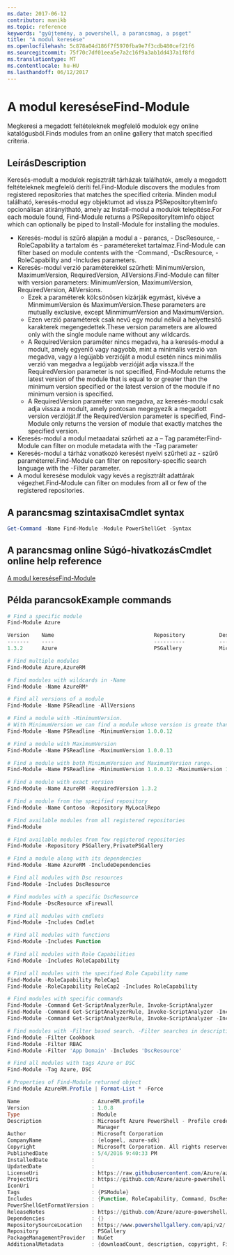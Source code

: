 ```yaml
---
ms.date: 2017-06-12
contributor: manikb
ms.topic: reference
keywords: "gyűjtemény, a powershell, a parancsmag, a psget"
title: "A modul keresése"
ms.openlocfilehash: 5c878a04d186f7f5970fba9e7f3cdb480cef21f6
ms.sourcegitcommit: 75f70c7df01eea5e7a2c16f9a3ab1dd437a1f8fd
ms.translationtype: MT
ms.contentlocale: hu-HU
ms.lasthandoff: 06/12/2017
---
```

# <a name="find-module"></a><span data-ttu-id="265d2-103">A modul keresése</span><span class="sxs-lookup"><span data-stu-id="265d2-103">Find-Module</span></span>
<span data-ttu-id="265d2-104">Megkeresi a megadott feltételeknek megfelelő modulok egy online katalógusból.</span><span class="sxs-lookup"><span data-stu-id="265d2-104">Finds modules from an online gallery that match specified criteria.</span></span>

## <a name="description"></a><span data-ttu-id="265d2-105">Leírás</span><span class="sxs-lookup"><span data-stu-id="265d2-105">Description</span></span>
<span data-ttu-id="265d2-106">Keresés-modult a modulok regisztrált tárházak találhatók, amely a megadott feltételeknek megfelelő deríti fel.</span><span class="sxs-lookup"><span data-stu-id="265d2-106">Find-Module discovers the modules from registered repositories that matches the specified criteria.</span></span>
<span data-ttu-id="265d2-107">Minden modul található, keresés-modul egy objektumot ad vissza PSRepositoryItemInfo opcionálisan átirányítható, amely az Install-modul a modulok telepítése.</span><span class="sxs-lookup"><span data-stu-id="265d2-107">For each module found, Find-Module returns a PSRepositoryItemInfo object which can optionally be piped to Install-Module for installing the modules.</span></span>

- <span data-ttu-id="265d2-108">Keresés-modul is szűrő alapján a modul a - parancs, - DscResource, - RoleCapability a tartalom és - paramétereket tartalmaz.</span><span class="sxs-lookup"><span data-stu-id="265d2-108">Find-Module can filter based on module contents with the -Command, -DscResource, -RoleCapability and -Includes parameters.</span></span>
- <span data-ttu-id="265d2-109">Keresés-modul verzió paraméterekkel szűrheti: MinimumVersion, MaximumVersion, RequiredVersion, AllVersions.</span><span class="sxs-lookup"><span data-stu-id="265d2-109">Find-Module can filter with version parameters: MinimumVersion, MaximumVersion, RequiredVersion, AllVersions.</span></span>
  - <span data-ttu-id="265d2-110">Ezek a paraméterek kölcsönösen kizárják egymást, kivéve a MinmimumVersion és MaximumVersion.</span><span class="sxs-lookup"><span data-stu-id="265d2-110">These parameters are mutually exclusive, except MinmimumVersion and MaximumVersion.</span></span>
  - <span data-ttu-id="265d2-111">Ezen verzió paraméterek csak nevű egy modul nélkül a helyettesítő karakterek megengedettek.</span><span class="sxs-lookup"><span data-stu-id="265d2-111">These version parameters are allowed only with the single module name without any wildcards.</span></span>
  - <span data-ttu-id="265d2-112">A RequiredVersion paraméter nincs megadva, ha a keresés-modul a modult, amely egyenlő vagy nagyobb, mint a minimális verzió van megadva, vagy a legújabb verzióját a modul esetén nincs minimális verzió van megadva a legújabb verzióját adja vissza.</span><span class="sxs-lookup"><span data-stu-id="265d2-112">If the RequiredVersion parameter is not specified, Find-Module returns the latest version of the module that is equal to or greater than the minimum version specified or the latest version of the module if no minimum version is specified.</span></span> 
  - <span data-ttu-id="265d2-113">A RequiredVersion paraméter van megadva, az keresés-modul csak adja vissza a modult, amely pontosan megegyezik a megadott version verzióját.</span><span class="sxs-lookup"><span data-stu-id="265d2-113">If the RequiredVersion parameter is specified, Find-Module only returns the version of module that exactly matches the specified version.</span></span>
- <span data-ttu-id="265d2-114">Keresés-modul a modul metaadatai szűrheti az a – Tag paraméter</span><span class="sxs-lookup"><span data-stu-id="265d2-114">Find-Module can filter on module metadata with the -Tag parameter</span></span>
- <span data-ttu-id="265d2-115">Keresés-modul a tárház vonatkozó keresést nyelvi szűrheti az - szűrő paraméterrel.</span><span class="sxs-lookup"><span data-stu-id="265d2-115">Find-Module can filter on repository-specific search language with the -Filter parameter.</span></span>
- <span data-ttu-id="265d2-116">A modul keresése modulok vagy kevés a regisztrált adattárak végezhet.</span><span class="sxs-lookup"><span data-stu-id="265d2-116">Find-Module can filter on modules from all or few of the registered repositories.</span></span>

## <a name="cmdlet-syntax"></a><span data-ttu-id="265d2-117">A parancsmag szintaxisa</span><span class="sxs-lookup"><span data-stu-id="265d2-117">Cmdlet syntax</span></span>
```powershell
Get-Command -Name Find-Module -Module PowerShellGet -Syntax
```

## <a name="cmdlet-online-help-reference"></a><span data-ttu-id="265d2-118">A parancsmag online Súgó-hivatkozás</span><span class="sxs-lookup"><span data-stu-id="265d2-118">Cmdlet online help reference</span></span>

[<span data-ttu-id="265d2-119">A modul keresése</span><span class="sxs-lookup"><span data-stu-id="265d2-119">Find-Module</span></span>](http://go.microsoft.com/fwlink/?LinkID=398574)

## <a name="example-commands"></a><span data-ttu-id="265d2-120">Példa parancsok</span><span class="sxs-lookup"><span data-stu-id="265d2-120">Example commands</span></span>
```powershell
# Find a specific module
Find-Module Azure

Version    Name                                Repository           Description
-------    ----                                ----------           -----------
1.3.2      Azure                               PSGallery            Microsoft Azure PowerShell - Service Management

# Find multiple modules
Find-Module Azure,AzureRM

# Find modules with wildcards in -Name
Find-Module -Name AzureRM*

# Find all versions of a module
Find-Module -Name PSReadline -AllVersions

# Find a module with -MinimumVersion. 
# With MinimumVersion we can find a module whose version is greate than or equal to the specified MinimumVersion value.
Find-Module -Name PSReadline -MinimumVersion 1.0.0.12

# Find a module with MaximumVersion
Find-Module -Name PSReadline -MaximumVersion 1.0.0.13

# Find a module with both MinimumVersion and MaximumVersion range.
Find-Module -Name PSReadline -MinimumVersion 1.0.0.12 -MaximumVersion 1.0.0.13

# Find a module with exact version
Find-Module -Name AzureRM -RequiredVersion 1.3.2

# Find a module from the specified repository
Find-Module -Name Contoso -Repository MyLocalRepo

# Find available modules from all registered repositories
Find-Module

# Find available modules from few registered repositories
Find-Module -Repository PSGallery,PrivatePSGallery

# Find a module along with its dependencies
Find-Module -Name AzureRM -IncludeDependencies

# Find all modules with Dsc resources
Find-Module -Includes DscResource

# Find modules with a specific DscResource
Find-Module -DscResource xFirewall

# Find all modules with cmdlets
Find-Module -Includes Cmdlet

# Find all modules with functions
Find-Module -Includes Function

# Find all modules with Role Capabilities
Find-Module -Includes RoleCapability

# Find all modules with the specified Role Capability name
Find-Module -RoleCapability RoleCap1
Find-Module -RoleCapability RoleCap2 -Includes RoleCapability

# Find modules with specific commands
Find-Module -Command Get-ScriptAnalyzerRule, Invoke-ScriptAnalyzer
Find-Module -Command Get-ScriptAnalyzerRule, Invoke-ScriptAnalyzer -Includes Cmdlet
Find-Module -Command Get-ScriptAnalyzerRule, Invoke-ScriptAnalyzer -Includes Function

# Find modules with -Filter based search. -Filter searches in description and names
Find-Module -Filter Cookbook
Find-Module -Filter RBAC
Find-Module -Filter 'App Domain' -Includes 'DscResource'

# Find all modules with tags Azure or DSC
Find-Module -Tag Azure, DSC

# Properties of Find-Module returned object
Find-Module AzureRM.Profile | Format-List * -Force

Name                       : AzureRM.profile
Version                    : 1.0.8
Type                       : Module
Description                : Microsoft Azure PowerShell - Profile credential management cmdlets for Azure Resource
                             Manager
Author                     : Microsoft Corporation
CompanyName                : {elogeel, azure-sdk}
Copyright                  : Microsoft Corporation. All rights reserved.
PublishedDate              : 5/4/2016 9:40:33 PM
InstalledDate              :
UpdatedDate                :
LicenseUri                 : https://raw.githubusercontent.com/Azure/azure-powershell/dev/LICENSE.txt
ProjectUri                 : https://github.com/Azure/azure-powershell
IconUri                    :
Tags                       : {PSModule}
Includes                   : {Function, RoleCapability, Command, DscResource...}
PowerShellGetFormatVersion :
ReleaseNotes               : https://github.com/Azure/azure-powershell/blob/dev/ChangeLog.md
Dependencies               : {}
RepositorySourceLocation   : https://www.powershellgallery.com/api/v2/
Repository                 : PSGallery
PackageManagementProvider  : NuGet
AdditionalMetadata         : {downloadCount, description, copyright, FileList...}

```

